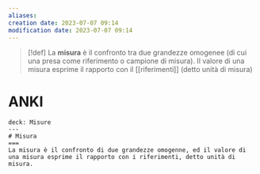 ```yaml
---
aliases: 
creation date: 2023-07-07 09:14
modification date: 2023-07-07 09:14
---
```

>[!def]
>La **misura** è il confronto tra due grandezze omogenee (di cui una presa come riferimento o campione di misura).
>Il valore di una misura esprime il rapporto con il [[riferimenti]] (detto unità di misura)

# ANKI

```anki
deck: Misure
---
# Misura
===
La misura è il confronto di due grandezze omogenne, ed il valore di una misura esprime il rapporto con i riferimenti, detto unità di misura.
```
